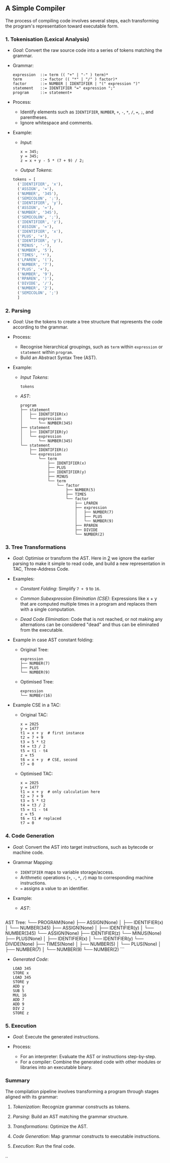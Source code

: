 
## A Simple Compiler

The process of compiling code involves several steps, each transforming the program's representation
toward executable form.

### 1. Tokenisation (Lexical Analysis)

- *Goal*: Convert the raw source code into a series of tokens matching the grammar.

- Grammar:
    ```ebnf
    expression  ::= term (( "+" | "-" ) term)* 
    term        ::= factor (( "*" | "/" ) factor)*
    factor      ::= NUMBER | IDENTIFIER | "(" expression ")"
    statement   ::= IDENTIFIER "=" expression ";"
    program     ::= statement+
    ```
- Process:
  - Identify elements such as `IDENTIFIER`, `NUMBER`, `+`, `-`, `*`, `/`, `=`, `;`, and parentheses.
  - Ignore whitespace and comments.

- Example:
  - *Input*:
    ```
    x = 345;
    y = 345;
    z = x + y - 5 * (7 + 9) / 2;
    ```
  - *Output Tokens*:
  ```python
  tokens = [
    ('IDENTIFIER', 'x'), 
    ('ASSIGN', '='), 
    ('NUMBER', '345'),
    ('SEMICOLON', ';'),
    ('IDENTIFIER', 'y'),
    ('ASSIGN', '='),
    ('NUMBER', '345'),
    ('SEMICOLON', ';'),
    ('IDENTIFIER', 'z'),
    ('ASSIGN', '='),
    ('IDENTIFIER', 'x'),
    ('PLUS', '+'),
    ('IDENTIFIER', 'y'),
    ('MINUS', '-'),
    ('NUMBER', '5'),
    ('TIMES', '*'),
    ('LPAREN', '('),
    ('NUMBER', '7'),
    ('PLUS', '+'),
    ('NUMBER', '9'),
    ('RPAREN', ')'),
    ('DIVIDE', '/'),
    ('NUMBER', '2'),
    ('SEMICOLON', ';')
    ]
  ```


### 2. Parsing

- *Goal*: Use the tokens to create a tree structure that represents the code according to the grammar.

- Process:
  - Recognise hierarchical groupings, such as `term` within `expression` or `statement` within `program`.
  - Build an Abstract Syntax Tree (AST).

- Example:
  - *Input Tokens*:
    ```
    tokens
    ``` 
  - *AST*:
    ```
    program
    ├── statement
    │   ├── IDENTIFIER(x)
    │   └── expression
    │       └── NUMBER(345)
    ├── statement
    │   ├── IDENTIFIER(y)
    │   └── expression
    │       └── NUMBER(345)
    └── statement
        ├── IDENTIFIER(z)
        └── expression
            └── term
                ├── IDENTIFIER(x)
                ├── PLUS
                ├── IDENTIFIER(y)
                ├── MINUS
                └── term
                    └── factor
                        ├── NUMBER(5)
                        ├── TIMES
                        └── factor
                            ├── LPAREN
                            ├── expression
                            │   ├── NUMBER(7)
                            │   ├── PLUS
                            │   └── NUMBER(9)
                            ├── RPAREN
                            ├── DIVIDE
                            └── NUMBER(2)
    ```

### 3. Tree Transformations

- *Goal*: Optimise or transform the AST. Here in [2](./2) we ignore the earlier parsing
  to make it simple to read code, and build a new representation in TAC, Three-Address Code.

- Examples:
  - *Constant Folding*: Simplify `7 + 9` to `16`.

  - *Common Subexpression Elimination (CSE)*: Expressions like x + y that are computed
    multiple times in a program and replaces them with a single computation.

  - *Dead Code Elimination*: Code that is not reached, or not making any alternations can
    be considered "dead" and thus can be eliminated from the executable.

- Example in case AST constant folding:
  - Original Tree:
    ```
    expression
    ├── NUMBER(7)
    ├── PLUS
    └── NUMBER(9)
    ```
  - Optimised Tree:
    ```
    expression
    └── NUMBEr(16)
    ```

- Example CSE in a TAC:
  - Original TAC:
    ```
    x = 2025
    y = 1477
    t1 = x + y  # first instance
    t2 = 7 + 9
    t3 = 5 * t2
    t4 = t3 / 2
    t5 = t1 - t4
    z = t5
    t6 = x + y  # CSE, second
    t7 = 0
    ```
  - Optimised TAC:
    ```
    x = 2025
    y = 1477
    t1 = x + y  # only calculation here
    t2 = 7 + 9
    t3 = 5 * t2
    t4 = t3 / 2
    t5 = t1 - t4
    z = t5
    t6 = t1 # replaced
    t7 = 0
    ```

  
### 4. Code Generation

- *Goal*: Convert the AST into target instructions, such as bytecode or machine code.

- Grammar Mapping:
    - `IDENTIFIER` maps to variable storage/access.
    - Arithmetic operations (`+`, `-`, `*`, `/`) map to corresponding machine instructions.
    - `=` assigns a value to an identifier.

- Example:
  - *AST*:
    ```
AST Tree:
└── PROGRAM(None)
    ├── ASSIGN(None)
    │   ├── IDENTIFIER(x)
    │   └── NUMBER(345)
    ├── ASSIGN(None)
    │   ├── IDENTIFIER(y)
    │   └── NUMBER(345)
    └── ASSIGN(None)
        ├── IDENTIFIER(z)
        └── MINUS(None)
            ├── PLUS(None)
            │   ├── IDENTIFIER(x)
            │   └── IDENTIFIER(y)
            └── DIVIDE(None)
                ├── TIMES(None)
                │   ├── NUMBER(5)
                │   └── PLUS(None)
                │       ├── NUMBER(7)
                │       └── NUMBER(9)
                └── NUMBER(2)
    ```
  - *Generated Code*: 
    ```
    LOAD 345
    STORE x
    LOAD 345
    STORE y
    ADD y
    SUB 5
    MUL 16
    ADD 7
    ADD 9
    DIV 2
    STORE z
    ```

### 5. Execution

- *Goal*: Execute the generated instructions.

- Process:
  - For an interpreter: Evaluate the AST or instructions step-by-step.
  - For a compiler: Combine the generated code with other modules or libraries into an executable binary.


### Summary

The compilation pipeline involves transforming a program through stages aligned with its grammar:

1. *Tokenization*: Recognize grammar constructs as tokens.

2. *Parsing*: Build an AST matching the grammar structure.

3. *Transformations*: Optimize the AST.

4. *Code Generation*: Map grammar constructs to executable instructions.

5. *Execution*: Run the final code.


..
